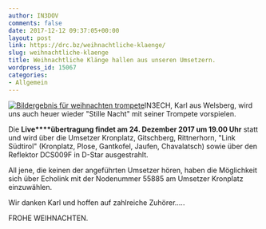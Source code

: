 ```yaml
---
author: IN3DOV
comments: false
date: 2017-12-12 09:37:05+00:00
layout: post
link: https://drc.bz/weihnachtliche-klaenge/
slug: weihnachtliche-klaenge
title: Weihnachtliche Klänge hallen aus unseren Umsetzern.
wordpress_id: 15067
categories:
- Allgemein
---
```


[![Bildergebnis für weihnachten trompete](https://www.alle-noten.de/out/pictures/wysiwigpro/seotexte/Trompete.jpg)](https://www.google.it/url?sa=i&rct=j&q=&esrc=s&source=images&cd=&cad=rja&uact=8&ved=0ahUKEwi4orXOnITYAhXIoKQKHfscBQ4QjRwIBw&url=https%3A%2F%2Fwww.alle-noten.de%2FBlaeser%2FTrompete%2F&psig=AOvVaw1mNy0ZF97trXXX4boWEgFh&ust=1513159502953163)IN3ECH, Karl aus Welsberg, wird uns auch heuer wieder "Stille Nacht" mit seiner Trompete vorspielen.


Die **Live****übertragung findet am 24. Dezember 2017 um 19.00 Uhr** statt und wird über die Umsetzer Kronplatz, Gitschberg, Rittnerhorn, "Link Südtirol" (Kronplatz, Plose, Gantkofel, Jaufen, Chavalatsch) sowie über den Reflektor DCS009F in D-Star ausgestrahlt.




All jene, die keinen der angeführten Umsetzer hören, haben die Möglichkeit sich über Echolink mit der Nodenummer 55885 am Umsetzer Kronplatz einzuwählen.




Wir danken Karl und hoffen auf zahlreiche Zuhörer.....




FROHE WEIHNACHTEN.
